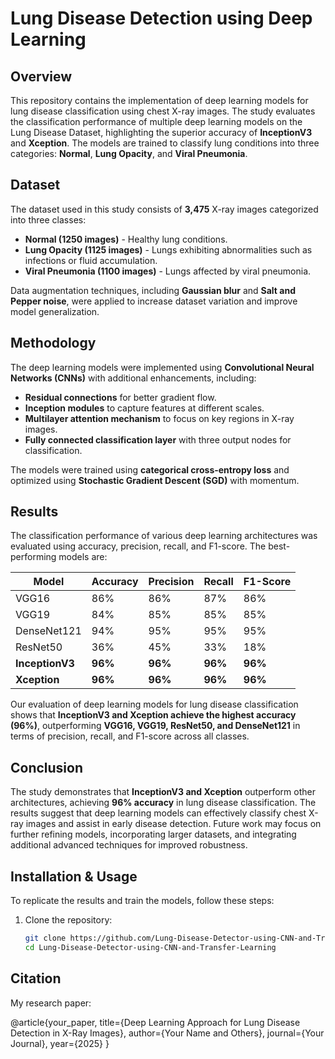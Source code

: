# Lung Disease Detection using Deep Learning

## Overview

This repository contains the implementation of deep learning models for lung disease classification using chest X-ray images. The study evaluates the classification performance of multiple deep learning models on the Lung Disease Dataset, highlighting the superior accuracy of **InceptionV3** and **Xception**. The models are trained to classify lung conditions into three categories: **Normal**, **Lung Opacity**, and **Viral Pneumonia**.

## Dataset

The dataset used in this study consists of **3,475** X-ray images categorized into three classes:

- **Normal (1250 images)** - Healthy lung conditions.
- **Lung Opacity (1125 images)** - Lungs exhibiting abnormalities such as infections or fluid accumulation.
- **Viral Pneumonia (1100 images)** - Lungs affected by viral pneumonia.

Data augmentation techniques, including **Gaussian blur** and **Salt and Pepper noise**, were applied to increase dataset variation and improve model generalization.

## Methodology

The deep learning models were implemented using **Convolutional Neural Networks (CNNs)** with additional enhancements, including:

- **Residual connections** for better gradient flow.
- **Inception modules** to capture features at different scales.
- **Multilayer attention mechanism** to focus on key regions in X-ray images.
- **Fully connected classification layer** with three output nodes for classification.

The models were trained using **categorical cross-entropy loss** and optimized using **Stochastic Gradient Descent (SGD)** with momentum.

## Results

The classification performance of various deep learning architectures was evaluated using accuracy, precision, recall, and F1-score. The best-performing models are:

| Model           | Accuracy | Precision | Recall  | F1-Score |
| --------------- | -------- | --------- | ------- | -------- |
| VGG16           | 86%      | 86%       | 87%     | 86%      |
| VGG19           | 84%      | 85%       | 85%     | 85%      |
| DenseNet121     | 94%      | 95%       | 95%     | 95%      |
| ResNet50        | 36%      | 45%       | 33%     | 18%      |
| **InceptionV3** | **96%**  | **96%**   | **96%** | **96%**  |
| **Xception**    | **96%**  | **96%**   | **96%** | **96%**  |

Our evaluation of deep learning models for lung disease classification shows that **InceptionV3 and Xception achieve the highest accuracy (96%)**, outperforming **VGG16, VGG19, ResNet50, and DenseNet121** in terms of precision, recall, and F1-score across all classes.

## Conclusion

The study demonstrates that **InceptionV3 and Xception** outperform other architectures, achieving **96% accuracy** in lung disease classification. The results suggest that deep learning models can effectively classify chest X-ray images and assist in early disease detection. Future work may focus on further refining models, incorporating larger datasets, and integrating additional advanced techniques for improved robustness.

## Installation & Usage

To replicate the results and train the models, follow these steps:

1. Clone the repository:
   ```bash
   git clone https://github.com/Lung-Disease-Detector-using-CNN-and-Transfer-Learning.git
   cd Lung-Disease-Detector-using-CNN-and-Transfer-Learning


## Citation

My research paper:

@article{your_paper,
  title={Deep Learning Approach for Lung Disease Detection in X-Ray Images},
  author={Your Name and Others},
  journal={Your Journal},
  year={2025}
}
